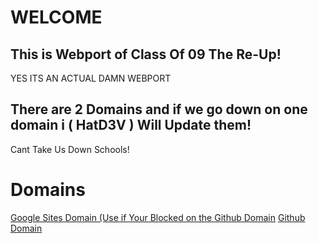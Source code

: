 # WELCOME
## This is Webport of Class Of 09 The Re-Up!
YES ITS AN ACTUAL DAMN WEBPORT

## There are 2 Domains and if we go down on one domain i ( HatD3V ) Will Update them!
Cant Take Us Down Schools!

# Domains

[Google Sites Domain (Use if Your Blocked on the Github Domain]([https://example.com](https://sites.google.com/view/co09wp?usp=sharing))
[Github Domain](https://hatd3v.github.io/co09wp/)




